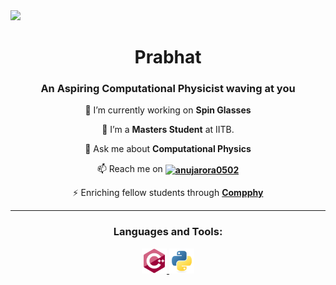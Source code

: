 <img src="https://uploads.dailydot.com/320/d5/4f26637ee6428891.png?auto=compress%2Cformat&ixlib=php-3.3.0">

<div align="center">
  <h1 align="center">Prabhat</h1>
<h3 align="center">An Aspiring Computational Physicist waving at you</h3>

 🔭 I’m currently working on **Spin Glasses**

 🌱 I’m a **Masters Student** at IITB.

 💬 Ask me about **Computational Physics**

 📫 Reach me on **<a href="https://www.linkedin.com/in/prabhat-kumar-985152170/" target="blank"><img align="center" src="https://camo.githubusercontent.com/c8a9c5b414cd812ad6a97a46c29af67239ddaeae08c41724ff7d945fb4c047e5/68747470733a2f2f6564656e742e6769746875622e696f2f537570657254696e7949636f6e732f696d616765732f7376672f6c696e6b6564696e2e737667" alt="anujarora0502" height="30" width="40" /></a>**

 ⚡ Enriching fellow students through **<a href="https://www.compphy.com">Compphy</a>**


<hr>
<h3>Languages and Tools:</h3>
<a href="https://www.w3schools.com/cpp/" target="_blank"> <img src="https://raw.githubusercontent.com/devicons/devicon/master/icons/cplusplus/cplusplus-original.svg" alt="cplusplus" width="40" height="40"/> </a> <a href="https://www.w3schools.com/python/" target="_blank"> <img src="https://raw.githubusercontent.com/devicons/devicon/master/icons/python/python-original.svg" alt="css3" width="40" height="40"/>
</div>

